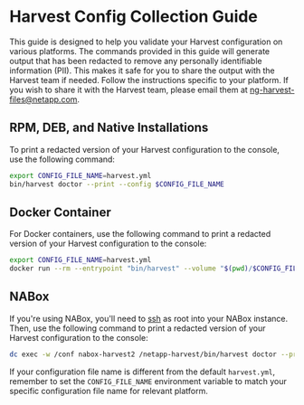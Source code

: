 # Harvest Config Collection Guide

This guide is designed to help you validate your Harvest configuration on various platforms. The commands provided in this guide will generate output that has been redacted to remove any personally identifiable information (PII). This makes it safe for you to share the output with the Harvest team if needed. Follow the instructions specific to your platform. If you wish to share it with the Harvest team, please email them at [ng-harvest-files@netapp.com](mailto:ng-harvest-files@netapp.com).


## RPM, DEB, and Native Installations

To print a redacted version of your Harvest configuration to the console, use the following command:

```bash
export CONFIG_FILE_NAME=harvest.yml
bin/harvest doctor --print --config $CONFIG_FILE_NAME
```

## Docker Container

For Docker containers, use the following command to print a redacted version of your Harvest configuration to the console:

```bash
export CONFIG_FILE_NAME=harvest.yml
docker run --rm --entrypoint "bin/harvest" --volume "$(pwd)/$CONFIG_FILE_NAME:/opt/harvest/harvest.yml" ghcr.io/netapp/harvest doctor --print
```

## NABox

If you're using NABox, you'll need to [ssh](https://nabox.org/documentation/configuration/) as root into your NABox instance. Then, use the following command to print a redacted version of your Harvest configuration to the console:

```bash
dc exec -w /conf nabox-harvest2 /netapp-harvest/bin/harvest doctor --print
```

If your configuration file name is different from the default `harvest.yml`, remember to set the `CONFIG_FILE_NAME` environment variable to match your specific configuration file name for relevant platform.

